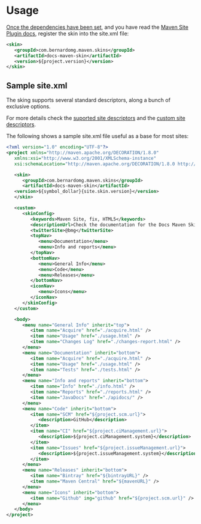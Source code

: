 # Usage

[Once the dependencies have been set][acquire], and you have read the [Maven Site Plugin docs][maven-site], register the skin into the site.xml file:

```xml
<skin>
   <groupId>com.bernardomg.maven.skins</groupId>
   <artifactId>docs-maven-skin</artifactId>
   <version>${project.version}</version>
</skin>
```

## Sample site.xml

The sking supports several standard descriptors, along a bunch of exclusive options.

For more details check the [suported site descriptors][site_descriptor] and the [custom site descriptors][custom_site_descriptor].

The following shows a sample site.xml file useful as a base for most sites:

```xml
<?xml version="1.0" encoding="UTF-8"?>
<project xmlns="http://maven.apache.org/DECORATION/1.8.0"
   xmlns:xsi="http://www.w3.org/2001/XMLSchema-instance"
   xsi:schemaLocation="http://maven.apache.org/DECORATION/1.8.0 http://maven.apache.org/xsd/decoration-1.8.0.xsd">

   <skin>
      <groupId>com.bernardomg.maven.skins</groupId>
      <artifactId>docs-maven-skin</artifactId>
   <version>${symbol_dollar}{site.skin.version}</version>
   </skin>

   <custom>
      <skinConfig>
         <keywords>Maven Site, fix, HTML5</keywords>
         <descriptionUrl>Check the documentation for the Docs Maven Skin</descriptionUrl>
         <twitterSite>@bmg</twitterSite>
         <topNav>
            <menu>Documentation</menu>
            <menu>Info and reports</menu>
         </topNav>
         <bottomNav>
            <menu>General Info</menu>
            <menu>Code</menu>
            <menu>Releases</menu>
         </bottomNav>
         <iconNav>
            <menu>Icons</menu>
         </iconNav>
      </skinConfig>
   </custom>

   <body>
      <menu name="General Info" inherit="top">
         <item name="Acquire" href="./acquire.html" />
         <item name="Usage" href="./usage.html" />
         <item name="Changes Log" href="./changes-report.html" />
      </menu>
      <menu name="Documentation" inherit="bottom">
         <item name="Acquire" href="./acquire.html" />
         <item name="Usage" href="./usage.html" />
         <item name="Tests" href="./tests.html" />
      </menu>
      <menu name="Info and reports" inherit="bottom">
         <item name="Info" href="./info.html" />
         <item name="Reports" href="./reports.html" />
         <item name="JavaDocs" href="./apidocs/" />
      </menu>
      <menu name="Code" inherit="bottom">
         <item name="SCM" href="${project.scm.url}">
            <description>GitHub</description>
         </item>
         <item name="CI" href="${project.ciManagement.url}">
            <description>${project.ciManagement.system}</description>
         </item>
         <item name="Issues" href="${project.issueManagement.url}">
            <description>${project.issueManagement.system}</description>
         </item>
      </menu>
      <menu name="Releases" inherit="bottom">
         <item name="Bintray" href="${bintrayURL}" />
         <item name="Maven Central" href="${mavenURL}" />
      </menu>
      <menu name="Icons" inherit="bottom">
         <item name="Github" img="github" href="${project.scm.url}" />
      </menu>
   </body>
</project>
```

[maven-site]: https://maven.apache.org/plugins/maven-site-plugin/

[acquire]: ./acquire.html
[site_descriptor]: ./site_descriptor.html
[custom_site_descriptor]: ./custom_site_descriptor.html
